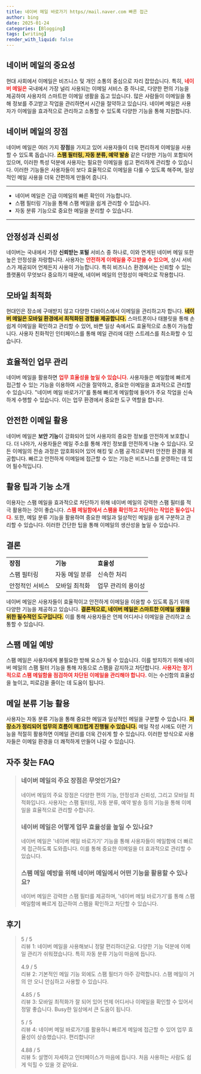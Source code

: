```yaml
---
title: 네이버 메일 바로가기 https//mail.naver.com 빠른 접근
author: bing
date: 2025-01-24
categories: [Blogging]
tags: [writing]
render_with_liquid: false
---
```



<h2 id='네이버 메일의 중요성'>네이버 메일의 중요성</h2>

<p>현대 사회에서 이메일은 비즈니스 및 개인 소통의 중심으로 자리 잡았습니다. 특히, <b><span style="color: #ee2323;">네이버 메일은</span></b> 국내에서 가장 널리 사용되는 이메일 서비스 중 하나로, 다양한 편의 기능을 제공하여 사용자의 스마트한 이메일 생활을 돕고 있습니다. 많은 사람들이 이메일을 통해 정보를 주고받고 작업을 관리하면서 시간을 절약하고 있습니다. 네이버 메일은 사용자가 이메일을 효과적으로 관리하고 소통할 수 있도록 다양한 기능을 통해 지원합니다.</p>

<h2 id='네이버 메일의 장점'>네이버 메일의 장점</h2>

<p>네이버 메일은 여러 가지 <b>장점</b>을 가지고 있어 사용자들이 더욱 편리하게 이메일을 사용할 수 있도록 돕습니다. <b><span style="background-color: #ffe066;">스팸 필터링, 자동 분류, 예약 발송</span></b> 같은 다양한 기능이 포함되어 있으며, 이러한 특성 덕분에 사용자는 필요한 이메일을 쉽고 편리하게 관리할 수 있습니다. 이러한 기능들은 사용자들이 보다 효율적으로 이메일을 다룰 수 있도록 해주며, 일상적인 메일 사용을 더욱 간편하게 만들어 줍니다.</p>

<hr />

<ul>
    <li>네이버 메일은 긴급 이메일의 빠른 확인이 가능합니다.</li>
    <li>스팸 필터링 기능을 통해 스팸 메일을 쉽게 관리할 수 있습니다.</li>
    <li>자동 분류 기능으로 중요한 메일을 분리할 수 있습니다.</li>
</ul>

<hr />

<h2 id='안정성과 신뢰성'>안정성과 신뢰성</h2>

<p>네이버는 국내에서 가장 <b>신뢰받는 포털</b> 서비스 중 하나로, 이와 연계된 네이버 메일 또한 높은 안정성을 자랑합니다. 사용자는 <b><span style="color: #ee2323;">안전하게 이메일을 주고받을 수 있으며</span></b>, 상시 서비스가 제공되어 언제든지 사용이 가능합니다. 특히 비즈니스 환경에서는 신뢰할 수 있는 플랫폼이 무엇보다 중요하기 때문에, 네이버 메일의 안정성이 매력으로 작용합니다.</p>

<h2 id='모바일 최적화'>모바일 최적화</h2>

<p>현대인은 장소에 구애받지 않고 다양한 디바이스에서 이메일을 관리하고자 합니다. <b><span style="background-color: #ffe066;">네이버 메일은 모바일 환경에서 최적화된 경험을 제공합니다.</span></b> 스마트폰이나 태블릿을 통해 손쉽게 이메일을 확인하고 관리할 수 있어, 바쁜 일상 속에서도 효율적으로 소통이 가능합니다. 사용자 친화적인 인터페이스를 통해 메일 관리에 대한 스트레스를 최소화할 수 있습니다.</p>

<h2 id='효율적인 업무 관리'>효율적인 업무 관리</h2>

<p>네이버 메일을 활용하면 <b><span style="color: #ee2323;">업무 효율성을 높일 수 있습니다.</span></b> 사용자들은 메일함에 빠르게 접근할 수 있는 기능을 이용하여 시간을 절약하고, 중요한 이메일을 효과적으로 관리할 수 있습니다. "네이버 메일 바로가기"를 통해 빠르게 메일함에 들어가 주요 작업을 신속하게 수행할 수 있습니다. 이는 업무 환경에서 중요한 도구 역할을 합니다.</p>

<h2 id='안전한 이메일 활용'>안전한 이메일 활용</h2>

<p>네이버 메일은 <b>보안 기능</b>이 강화되어 있어 사용자의 중요한 정보를 안전하게 보호합니다. 더 나아가, 사용자들은 메일 주소를 통해 개인 정보를 안전하게 나눌 수 있습니다. 모든 이메일의 전송 과정은 암호화되어 있어 해킹 및 스팸 공격으로부터 안전한 환경을 제공합니다. 빠르고 안전하게 이메일에 접근할 수 있는 기능은 비즈니스를 운영하는 데 있어 필수적입니다.</p>

<h2 id='활용 팁과 기능 소개'>활용 팁과 기능 소개</h2>

<p>이용자는 스팸 메일을 효과적으로 차단하기 위해 네이버 메일의 강력한 스팸 필터를 적극 활용하는 것이 좋습니다. <b><span style="color: #ee2323;">스팸 메일함에서 스팸을 확인하고 차단하는 작업은 필수입니다.</span></b> 또한, 메일 분류 기능을 활용하여 중요한 메일과 일상적인 메일을 쉽게 구분하고 관리할 수 있습니다. 이러한 간단한 팁을 통해 이메일의 생산성을 높일 수 있습니다.</p>

<h2 id='결론'>결론</h2>

<table>
    <tr>
        <td><b>장점</b></td>
        <td><b>기능</b></td>
        <td><b>효율성</b></td>
    </tr>
    <tr>
        <td>스팸 필터링</td>
        <td>자동 메일 분류</td>
        <td>신속한 처리</td>
    </tr>
    <tr>
        <td>안정적인 서비스</td>
        <td>모바일 최적화</td>
        <td>업무 관리의 용이성</td>
    </tr>
</table>

<p>네이버 메일은 사용자들이 효율적이고 안전하게 이메일을 이용할 수 있도록 돕기 위해 다양한 기능을 제공하고 있습니다. <b><span style="background-color: #ffe066;">결론적으로, 네이버 메일은 스마트한 이메일 생활을 위한 필수적인 도구입니다.</span></b> 이를 통해 사용자들은 언제 어디서나 이메일을 관리하고 소통할 수 있습니다.</p>

<h2 id='스팸 메일 예방'>스팸 메일 예방</h2>

<p>스팸 메일은 사용자에게 불필요한 방해 요소가 될 수 있습니다. 이를 방지하기 위해 네이버 메일의 스팸 필터 기능을 통해 자동으로 스팸을 감지하고 차단합니다. <b><span style="color: #ee2323;">사용자는 정기적으로 스팸 메일함을 점검하여 차단된 이메일을 관리해야 합니다.</span></b> 이는 수신함의 효율성을 높이고, 피로감을 줄이는 데 도움이 됩니다.</p>

<h2 id='메일 분류 기능 활용'>메일 분류 기능 활용</h2>

<p>사용자는 자동 분류 기능을 통해 중요한 메일과 일상적인 메일을 구분할 수 있습니다. <b><span style="background-color: #ffe066;">저장소가 정리되어 업무의 흐름이 매끄럽게 진행될 수 있습니다.</span></b> 메일 작성 시에도 이런 기능을 적절히 활용하면 이메일 관리를 더욱 간쉬게 할 수 있습니다. 이러한 방식으로 사용자들은 이메일 환경을 더 쾌적하게 만들어 나갈 수 있습니다.</p>


<h2 id='자주_찾는_FAQ'>자주 찾는 FAQ</h2>
<div itemscope="" itemtype="https://schema.org/FAQPage"> 
<blockquote> 
<div itemscope="" itemprop="mainEntity" itemtype="https://schema.org/Question"> 
<h3 itemprop="name">네이버 메일의 주요 장점은 무엇인가요?</h3> 
<div itemscope="" itemprop="acceptedAnswer" itemtype="https://schema.org/Answer"> 
<span itemprop="text"> 
<p>네이버 메일의 주요 장점은 다양한 편의 기능, 안정성과 신뢰성, 그리고 모바일 최적화입니다. 사용자는 스팸 필터링, 자동 분류, 예약 발송 등의 기능을 통해 이메일을 효율적으로 관리할 수합니다.</p> 
</span> 
</div> 
</div> 
<div itemscope="" itemprop="mainEntity" itemtype="https://schema.org/Question"> 
<h3 itemprop="name">네이버 메일은 어떻게 업무 효율성을 높일 수 있나요?</h3> 
<div itemscope="" itemprop="acceptedAnswer" itemtype="https://schema.org/Answer"> 
<span itemprop="text"> 
<p>네이버 메일은 '네이버 메일 바로가기' 기능을 통해 사용자들이 메일함에 더 빠르게 접근하도록 도와줍니다. 이를 통해 중요한 이메일을 더 효과적으로 관리할 수 있습니다.</p> 
</span> 
</div> 
</div> 
<div itemscope="" itemprop="mainEntity" itemtype="https://schema.org/Question"> 
<h3 itemprop="name">스팸 메일 예방을 위해 네이버 메일에서 어떤 기능을 활용할 수 있나요?</h3> 
<div itemscope="" itemprop="acceptedAnswer" itemtype="https://schema.org/Answer"> 
<span itemprop="text"> 
<p>네이버 메일은 강력한 스팸 필터를 제공하며, '네이버 메일 바로가기'를 통해 스팸 메일함에 빠르게 접근하여 스팸을 확인하고 차단할 수 있습니다.</p> 
</span> 
</div> 
</div> 
</blockquote> 
</div>
<h2 id='후기'>후기</h2>
<div itemscope itemtype="https://schema.org/Product">
  <blockquote>
  <div itemprop="review" itemscope itemtype="https://schema.org/Review">
      <div itemprop="reviewRating" itemscope itemtype="https://schema.org/Rating"> <span itemprop="ratingValue">5</span> / <span itemprop="bestRating">5</span> </div>
      <span itemprop="reviewBody">리뷰 1: 네이버 메일을 사용해보니 정말 편리하더군요. 다양한 기능 덕분에 이메일 관리가 쉬워졌습니다. 특히 자동 분류 기능이 마음에 듭니다.</span>
  </div>
  <br>
  <div itemprop="review" itemscope itemtype="https://schema.org/Review">
      <div itemprop="reviewRating" itemscope itemtype="https://schema.org/Rating"> <span itemprop="ratingValue">4.9</span> / <span itemprop="bestRating">5</span> </div>
      <span itemprop="reviewBody">리뷰 2: 기본적인 메일 기능 외에도 스팸 필터가 아주 강력합니다. 스팸 메일이 거의 안 오니 안심하고 사용할 수 있습니다.</span>
  </div>
  <br>
  <div itemprop="review" itemscope itemtype="https://schema.org/Review">
      <div itemprop="reviewRating" itemscope itemtype="https://schema.org/Rating"> <span itemprop="ratingValue">4.85</span> / <span itemprop="bestRating">5</span> </div>
      <span itemprop="reviewBody">리뷰 3: 모바일 최적화가 잘 되어 있어 언제 어디서나 이메일을 확인할 수 있어서 정말 좋습니다. Busy한 일상에서 큰 도움이 됩니다.</span>
  </div>
  <br>
  <div itemprop="review" itemscope itemtype="https://schema.org/Review">
      <div itemprop="reviewRating" itemscope itemtype="https://schema.org/Rating"> <span itemprop="ratingValue">5</span> / <span itemprop="bestRating">5</span> </div>
      <span itemprop="reviewBody">리뷰 4: 네이버 메일 바로가기를 활용하니 빠르게 메일에 접근할 수 있어 업무 효율성이 상승했습니다. 편리합니다!</span>
  </div>
  <br>
  <div itemprop="review" itemscope itemtype="https://schema.org/Review">
      <div itemprop="reviewRating" itemscope itemtype="https://schema.org/Rating"> <span itemprop="ratingValue">4.88</span> / <span itemprop="bestRating">5</span> </div>
      <span itemprop="reviewBody">리뷰 5: 설명이 자세하고 인터페이스가 마음에 듭니다. 처음 사용하는 사람도 쉽게 익힐 수 있을 것 같아요.</span>
  </div>
  </blockquote>
</div>
